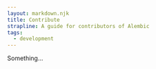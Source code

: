 ```yaml
---
layout: markdown.njk
title: Contribute
strapline: A guide for contributors of Alembic
tags:
  - development
---
```


Something...
